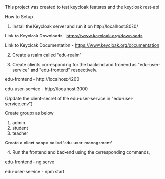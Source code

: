 This project was created to test keycloak features and the keycloak rest-api


How to Setup


1. Install the Keycloak server and run it on http://localhost:8080/


Link to Keycloak Downloads - https://www.keycloak.org/downloads

Link to Keycloak Documentation - https://www.keycloak.org/documentation


2. Create a realm called "edu-realm"

3. Create clients corresponding for the backend and fronend as "edu-user-service" and "edu-frontend" respectively.


edu-frontend - http://localhost:4200

edu-user-service - http://localhost:3000


(Update the client-secret of the edu-user-service in "edu-user-service\.env")

Create groups as below
1. admin
2. student
3. teacher

Create a client scope called 'edu-user-management'

4. Run the frontend and backend using the corresponding commands,

edu-frontend - ng serve

edu-user-service - npm start 
